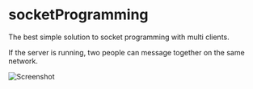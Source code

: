 # socketProgramming
The best simple solution to socket programming with multi clients.

If the server is running, two people can message together on the same network.

![Screenshot](socket.png)
